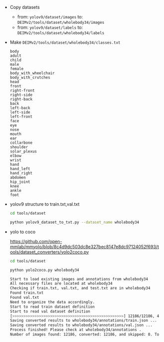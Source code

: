 - Copy datasets
    - from: `yolov9/dataset/images` to: `DEIMv2/tools/dataset/wholebody34/images`
    - from: `yolov9/dataset/labels` to: `DEIMv2/tools/dataset/wholebody34/labels`
- Make `DEIMv2/tools/dataset/wholebody34/classes.txt`
    ```
    body
    adult
    child
    male
    female
    body_with_wheelchair
    body_with_crutches
    head
    front
    right-front
    right-side
    right-back
    back
    left-back
    left-side
    left-front
    face
    eye
    nose
    mouth
    ear
    collarbone
    shoulder
    solar_plexus
    elbow
    wrist
    hand
    hand_left
    hand_right
    abdomen
    hip_joint
    knee
    ankle
    foot
    ```
- yolov9 structure to train.txt,val.txt

    ```bash
    cd tools/dataset

    python yolov9_dataset_to_txt.py --dataset_name wholebody34
    ```
- yolo to coco

    https://github.com/open-mmlab/mmyolo/blob/8c4d9dc503dc8e327bec8147e8dc97124052f693/tools/dataset_converters/yolo2coco.py

    ```bash
    cd tools/dataset

    python yolo2coco.py wholebody34

    Start to load existing images and annotations from wholebody34
    All necessary files are located at wholebody34
    Checking if train.txt, val.txt, and test.txt are in wholebody34
    Found train.txt
    Found val.txt
    Need to organize the data accordingly.
    Start to read train dataset definition
    Start to read val dataset definition
    [>>>>>>>>>>>>>>>>>>>>>>>>>>>>>>>>>>>>>>>>>>>>>>>>>>] 12186/12186, 463.5 task/s, elapsed: 26s, ETA:     0s
    Saving converted results to wholebody34/annotations/train.json ...
    Saving converted results to wholebody34/annotations/val.json ...
    Process finished! Please check at wholebody34/annotations .
    Number of images found: 12186, converted: 12186, and skipped: 0. Total annotation count: 717921.
    ```

